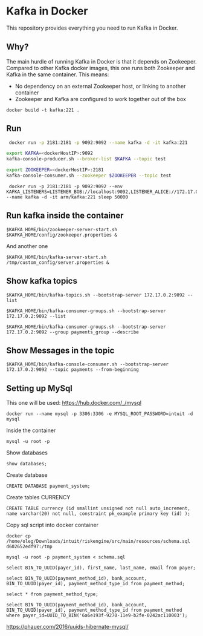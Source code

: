 Kafka in Docker
===

This repository provides everything you need to run Kafka in Docker.


Why?
---
The main hurdle of running Kafka in Docker is that it depends on Zookeeper.
Compared to other Kafka docker images, this one runs both Zookeeper and Kafka
in the same container. This means:

* No dependency on an external Zookeeper host, or linking to another container
* Zookeeper and Kafka are configured to work together out of the box

```
docker build -t kafka:221 .
```

Run
---

```bash
 docker run -p 2181:2181 -p 9092:9092 --name kafka -d -it kafka:221
```

```bash
export KAFKA=<dockerHostIP>:9092
kafka-console-producer.sh --broker-list $KAFKA --topic test
```

```bash
export ZOOKEEPER=<dockerHostIP>:2181
kafka-console-consumer.sh --zookeeper $ZOOKEEPER --topic test
```
```
 docker run -p 2181:2181 -p 9092:9092 --env KAFKA_LISTENERS=LISTENER_BOB://localhost:9092,LISTENER_ALICE://172.17.0.1:9092 --name kafka -d -it arm/kafka:221 sleep 50000
```


## Run kafka inside the container
```
$KAFKA_HOME/bin/zookeeper-server-start.sh $KAFKA_HOME/config/zookeeper.properties &
```
And another one
```
$KAFKA_HOME/bin/kafka-server-start.sh /tmp/custom_config/server.properties &
```


## Show kafka topics
```
$KAFKA_HOME/bin/kafka-topics.sh --bootstrap-server 172.17.0.2:9092 --list 

$KAFKA_HOME/bin/kafka-consumer-groups.sh --bootstrap-server 172.17.0.2:9092 --list

$KAFKA_HOME/bin/kafka-consumer-groups.sh --bootstrap-server 172.17.0.2:9092 --group payments_group --describe

```

## Show Messages in the topic
```
$KAFKA_HOME/bin/kafka-console-consumer.sh --bootstrap-server 172.17.0.2:9092 --topic payments --from-beginning
```

## Setting up MySql
This one will be used: https://hub.docker.com/_/mysql
```
docker run --name mysql -p 3306:3306 -e MYSQL_ROOT_PASSWORD=intuit -d mysql
```

Inside the container
```
mysql -u root -p
```

Show databases
```
show databases;
```

Create database
```
CREATE DATABASE payment_system;
```

Create tables
CURRENCY
```
CREATE TABLE currency (id smallint unsigned not null auto_increment, name varchar(20) not null, constraint pk_example primary key (id) );
```

Copy sql script into docker container
```
docker cp /home/oleg/Downloads/intuit/riskengine/src/main/resources/schema.sql d602652edf97:/tmp
```
```
mysql -u root -p payment_system < schema.sql
```
```
select BIN_TO_UUID(payer_id), first_name, last_name, email from payer;
```
```
select BIN_TO_UUID(payment_method_id), bank_account, BIN_TO_UUID(payer_id), payment_method_type_id from payment_method;
```
```
select * from payment_method_type;
```
```
select BIN_TO_UUID(payment_method_id), bank_account, BIN_TO_UUID(payer_id), payment_method_type_id from payment_method where payer_id=UUID_TO_BIN('6a6e193f-9270-11e9-b2fe-0242ac110003');
```

https://phauer.com/2016/uuids-hibernate-mysql/
